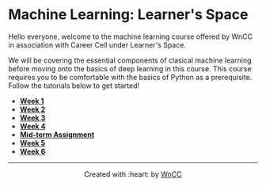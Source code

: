 # Machine Learning: Learner's Space

Hello everyone, welcome to the machine learning course offered by WnCC in association with Career Cell under Learner's Space. 

We will be covering the essential components of clasical machine learning before moving onto the basics of deep learning in this course. This course requires you to be comfortable with the basics of Python as a prerequisite. Follow the tutorials below to get started!

 - **[Week 1](./Week%201/README.md)**
 - **[Week 2](./Week%202/README.md)**
 - **[Week 3](./Week%203/README.md)**
 - **[Week 4](./Week%204/README.md)**
 - **[Mid-term Assignment](./MId%20Term%20Assignment/README.md)**
 - **[Week 5](https://github.com/wncc/learners-space/blob/master/Machine%20Learning/Week%205/README.md)**
 - **[Week 6](https://github.com/wncc/learners-space/blob/master/Machine%20Learning/Week%206/README.md)**
 ***
<p align="center">Created with :heart: by <a href="https://www.wncc-iitb.org/">WnCC</a></p>

